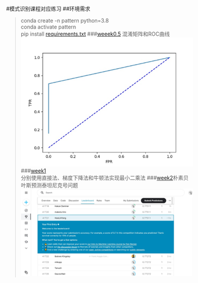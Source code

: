 #模式识别课程对应练习
##环境需求
>conda create -n pattern python=3.8  
>conda activate pattern  
>pip install [requirements.txt](requirements.txt)
###[weeek0.5](week0.5.py) 混淆矩阵和ROC曲线  
![](output/week0.5/ROC_curve.jpg)
###[week1](week1.py)  
分别使用直接法、梯度下降法和牛顿法实现最小二乘法
###[week2](week2.py)朴素贝叶斯预测泰坦尼克号问题
![](output/week2/kaggle_Titanic.jpg)